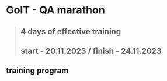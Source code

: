 # GoIT - QA marathon
> ## 4 days of effective training 
> ## start - 20.11.2023 / finish - 24.11.2023
## training program

